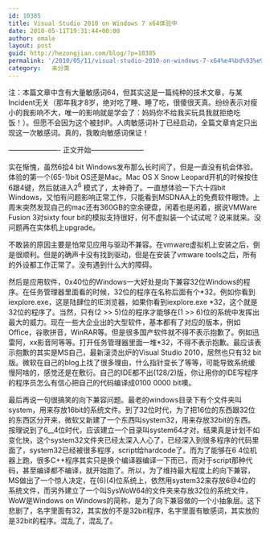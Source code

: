 ```yaml
---
id: 10385
title: Visual Studio 2010 on Windows 7 x64体验中
date: 2010-05-11T19:31:44+00:00
author: omale
layout: post
guid: http://hezongjian.com/blog/?p=10385
permalink: '/2010/05/11/visual-studio-2010-on-windows-7-x64%e4%bd%93%e9%aa%8c%e4%b8%ad/'
category:   未分类  
---
```

注：本篇文章中含有大量敏感词64，但其实这是一篇纯种的技术文章，与某Incident无关（那年我才8岁，绝对吃了睡、睡了吃，很傻很天真。纷纷表示对瘦小的我影响不大，唯一的影响就是学会了：妈妈你不给我买玩具我就拒绝吃饭！）。但愿不会因为这个被封IP。人肉敏感词补丁已经启动，全篇文章肯定只出现这一次敏感词。真的，我敢向敏感词保证！

&#8212;&#8212;&#8212;&#8212;&#8212;&#8212;&#8212;- 正文开始&#8212;&#8212;&#8212;&#8212;&#8212;&#8212;&#8212;&#8211;

实在惭愧，虽然6拾4 bit Windows发布那么长时间了，但是一直没有机会体验。体验的第一个(65-1)bit OS还是Mac。Mac OS X Snow Leopard开机的时候按住6跟4键，然后就进入2<sup>6</sup> 模式了，太神奇了。一直想体验一下六十四bit Windows，又怕有问题影响正常工作，只能看到MSDNAA上的免费软件眼馋。上周末突然发现自己的mac还有360GB的空余硬盘，闲着也是闲着，据说VMWare Fusion 3对sixty four bit的模拟支持很好，何不虚拟装一个试试呢？说来就来。没问题再在实体机上upgrade。

不敢装的原因主要是怕常见应用与驱动不兼容。在vmware虚拟机上安装之后，倒是很顺利。但是的确声卡没有找到驱动，但是在安装了vmware tools之后，所有的外设都工作正常了。没有遇到什么大的障碍。

然后是应用软件，0x40位的Windows一大好处是向下兼容32位Windows的程序。在任务管理器里面看的时候，32位的程序在名称后面有个\*32。例如你看到iexplore.exe，这是陆肆位的IE浏览器，如果你看到iexplore.exe \*32，这个就是32位的程序了。当然，只有(2 >> 5)位的程序才能够在(1 >> 6)位的系统中发挥出最大的威力。现在一些大企业出的大型软件，基本都有了对应的版本，例如Office，谷歌拼音，WinRAR等。但是很多国产软件就不得不表示抱歉了。例如迅雷阿，xx影音阿等等。打开任务管理器里面一堆*32，不得不表示抱歉。最应该表示抱歉的其实是MS自己，最新滚烫出炉的Visual Studio 2010，居然也只有32 bit版。微软在自己的blog上找了很多理由，什么指针变长了等等，可能导致系统缓慢阿啥的，感觉还是在敷衍。自己的IDE都不出(128/2)版，你让用你的IDE写程序的程序员怎么有信心把自己的代码编译成0100 0000 bit噢。

最后再说一句很搞笑的向下兼容问题。最老的windows目录下有个文件夹叫system，用来存放16bit的系统文件。到了32位时代，为了把16位的东西跟32位的东西区分开来，微软又新建了一个东西叫system32，用来存放32bit的东西。按理说到了6__4位时代，应该建立一个目录叫system64才对。结果真是计划不如变化快，这个system32文件夹已经太深入人心了，已经深入到很多程序的代码里面了，system32已经被很多程序，script给hardcode了。而为了能够在6   4位机器上跑，很多C++程序其实只是换个编译器编译一下而已，而对于script那种代码，甚至编译都不编译，就开始跑了。所以，为了维持最大程度上的向下兼容，MS做出了一个惊人决定，在(6)(4)位系统上，依然用system32来存放6@4位的系统文件，而另外建立了一个叫SysWoW64的文件夹来存放32位的系统文件，WoW是Windows on Windows的简称，是为了向下兼容做的一个小抽象层。这下悲剧了，名字里面有32，其实放的不是32bit程序，名字里面有敏感词，其实放的是32bit的程序。混乱了，混乱了。